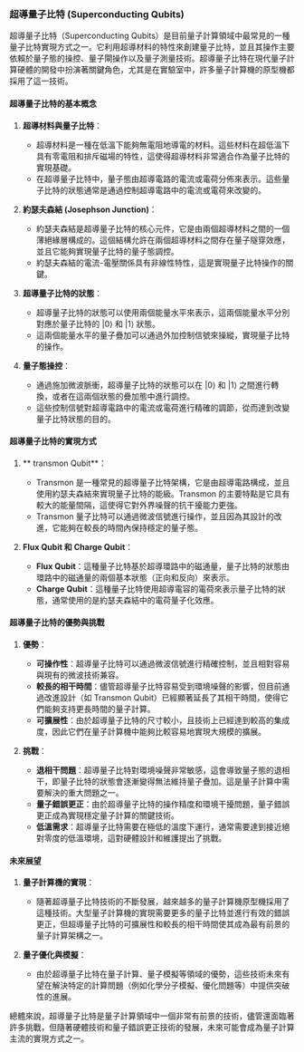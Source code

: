 ### **超導量子比特 (Superconducting Qubits)**

超導量子比特（Superconducting Qubits）是目前量子計算領域中最常見的一種量子比特實現方式之一。它利用超導材料的特性來創建量子比特，並且其操作主要依賴於量子態的操控、量子閘操作以及量子測量技術。超導量子比特在現代量子計算硬體的開發中扮演著關鍵角色，尤其是在實驗室中，許多量子計算機的原型機都採用了這一技術。

#### **超導量子比特的基本概念**

1. **超導材料與量子比特**：
   - 超導材料是一種在低溫下能夠無電阻地導電的材料。這些材料在超低溫下具有零電阻和排斥磁場的特性，這使得超導材料非常適合作為量子比特的實現基礎。
   - 在超導量子比特中，量子態由超導電路的電流或電荷分佈來表示。這些量子比特的狀態通常是通過控制超導電路中的電流或電荷來改變的。

2. **約瑟夫森結 (Josephson Junction)**：
   - 約瑟夫森結是超導量子比特的核心元件，它是由兩個超導材料之間的一個薄絕緣層構成的。這個結構允許在兩個超導材料之間存在量子隧穿效應，並且它能夠實現量子比特的量子態調控。
   - 約瑟夫森結的電流-電壓關係具有非線性特性，這是實現量子比特操作的關鍵。

3. **超導量子比特的狀態**：
   - 超導量子比特的狀態可以使用兩個能量水平來表示，這兩個能量水平分別對應於量子比特的  $`|0\rangle`$  和  $`|1\rangle`$  狀態。
   - 這兩個能量水平的量子疊加可以通過外加控制信號來操縱，實現量子比特的操作。

4. **量子態操控**：
   - 通過施加微波脈衝，超導量子比特的狀態可以在  $`|0\rangle`$  和  $`|1\rangle`$  之間進行轉換，或者在這兩個狀態的疊加態中進行調控。
   - 這些控制信號對超導電路中的電流或電荷進行精確的調節，從而達到改變量子比特狀態的目的。

#### **超導量子比特的實現方式**

1. ** transmon Qubit**：
   - Transmon 是一種常見的超導量子比特架構，它是由超導電路構成，並且使用約瑟夫森結來實現量子比特的能級。Transmon 的主要特點是它具有較大的能量間隔，這使得它對外界噪聲的抗干擾能力更強。
   - Transmon 量子比特可以通過微波信號進行操作，並且因為其設計的改進，它能夠在較長的時間內保持穩定的量子態。

2. **Flux Qubit 和 Charge Qubit**：
   - **Flux Qubit**：這種量子比特基於超導環路中的磁通量，量子比特的狀態由環路中的磁通量的兩個基本狀態（正向和反向）來表示。
   - **Charge Qubit**：這種量子比特使用超導電容的電荷來表示量子比特的狀態，通常使用的是約瑟夫森結中的電荷量子化效應。

#### **超導量子比特的優勢與挑戰**

1. **優勢**：
   - **可操作性**：超導量子比特可以通過微波信號進行精確控制，並且相對容易與現有的微波技術兼容。
   - **較長的相干時間**：儘管超導量子比特容易受到環境噪聲的影響，但目前通過改進設計（如 Transmon Qubit）已經顯著延長了其相干時間，使得它們能夠支持更長時間的量子計算。
   - **可擴展性**：由於超導量子比特的尺寸較小，且技術上已經達到較高的集成度，因此它們在量子計算機中能夠比較容易地實現大規模的擴展。

2. **挑戰**：
   - **退相干問題**：超導量子比特對環境噪聲非常敏感，這會導致量子態的退相干，即量子比特的狀態會逐漸變得無法維持量子疊加。這是量子計算中需要解決的重大問題之一。
   - **量子錯誤更正**：由於超導量子比特的操作精度和環境干擾問題，量子錯誤更正成為實現穩定量子計算的關鍵技術。
   - **低溫需求**：超導量子比特需要在極低的溫度下運行，通常需要達到接近絕對零度的低溫環境，這對硬體設計和維護提出了挑戰。

#### **未來展望**

1. **量子計算機的實現**：
   - 隨著超導量子比特技術的不斷發展，越來越多的量子計算機原型機採用了這種技術。大型量子計算機的實現需要更多的量子比特並進行有效的錯誤更正，但超導量子比特的可擴展性和較長的相干時間使其成為最有前景的量子計算架構之一。

2. **量子優化與模擬**：
   - 由於超導量子比特在量子計算、量子模擬等領域的優勢，這些技術未來有望在解決特定的計算問題（例如化學分子模擬、優化問題等）中提供突破性的進展。

總體來說，超導量子比特是量子計算領域中一個非常有前景的技術，儘管還面臨著許多挑戰，但隨著硬體技術和量子錯誤更正技術的發展，未來可能會成為量子計算主流的實現方式之一。